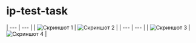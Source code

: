 # ip-test-task
| --- | --- | 
| ![Скриншот 1](Screen1.png) | ![Скриншот 2](Screen2.png) |
| --- | --- |
| ![Скриншот 3](Screen3.png) | ![Скриншот 4](Screen4.png) |
